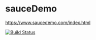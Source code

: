 # sauceDemo
https://www.saucedemo.com/index.html

[![Build Status](https://travis-ci.org/AJK55/sauceDemo.svg?branch=master)](https://travis-ci.org/AJK55/sauceDemo)





